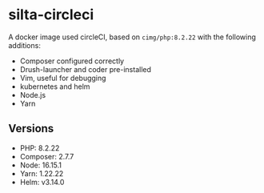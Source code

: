 # silta-circleci
A docker image used circleCI, based on `cimg/php:8.2.22` with the following additions:

- Composer configured correctly
- Drush-launcher and coder pre-installed
- Vim, useful for debugging
- kubernetes and helm
- Node.js
- Yarn

## Versions
- PHP: 8.2.22
- Composer: 2.7.7
- Node: 16.15.1
- Yarn: 1.22.22
- Helm: v3.14.0
